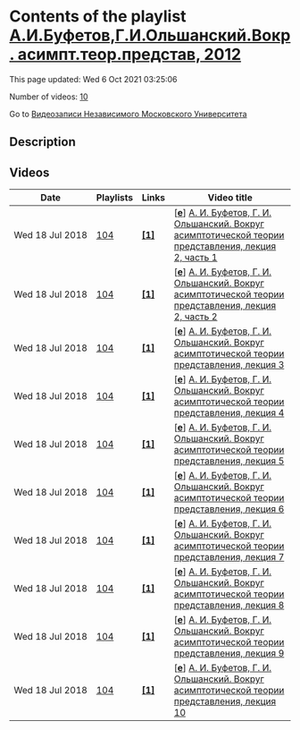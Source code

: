 # Contents of the playlist [А.И.Буфетов,Г.И.Ольшанский.Вокр. асимпт.теор.представ, 2012](https://www.youtube.com/playlist?list=PLp9ABVh6_x4H7IJ38kvRMunf6Feh4E4Z9)

This page updated: Wed 6 Oct 2021 03:25:06

Number of videos: [10](#videos)

Go to [Видеозаписи Независимого Московского Университета](../README.md)

## Description



## Videos

|Date|Playlists|Links|Video title|
|---|---|---|---|
| Wed&nbsp;18&nbsp;Jul&nbsp;2018 | [104](../playlists/104 "А.И.Буфетов,Г.И.Ольшанский.Вокр. асимпт.теор.представ, 2012") | [**[1]**](http://ium.mccme.ru/f12/bufetov-olshanskii.html) | [[**e**](https://studio.youtube.com/video/vf7r3LELbTk/edit "Edit")] [А. И. Буфетов, Г. И. Ольшанский. Вокруг асимптотической теории представления, лекция 2, часть 1](https://www.youtube.com/watch?v=vf7r3LELbTk&list=PLp9ABVh6_x4H7IJ38kvRMunf6Feh4E4Z9 "Спецкурс НМУ.&#013;20 сентября 2012 г. 19:20, НМУ 310 (Большой Власьевский пер., 11)&#013;http://ium.mccme.ru/f12/bufetov-olshanskii.html") |
| Wed&nbsp;18&nbsp;Jul&nbsp;2018 | [104](../playlists/104 "А.И.Буфетов,Г.И.Ольшанский.Вокр. асимпт.теор.представ, 2012") | [**[1]**](http://ium.mccme.ru/f12/bufetov-olshanskii.html) | [[**e**](https://studio.youtube.com/video/McyzmvqsMDY/edit "Edit")] [А. И. Буфетов, Г. И. Ольшанский. Вокруг асимптотической теории представления, лекция 2, часть 2](https://www.youtube.com/watch?v=McyzmvqsMDY&list=PLp9ABVh6_x4H7IJ38kvRMunf6Feh4E4Z9 "Спецкурс НМУ.&#013;20 сентября 2012 г. 19:20, НМУ 310 (Большой Власьевский пер., 11)&#013;http://ium.mccme.ru/f12/bufetov-olshanskii.html") |
| Wed&nbsp;18&nbsp;Jul&nbsp;2018 | [104](../playlists/104 "А.И.Буфетов,Г.И.Ольшанский.Вокр. асимпт.теор.представ, 2012") | [**[1]**](http://ium.mccme.ru/f12/bufetov-olshanskii.html) | [[**e**](https://studio.youtube.com/video/w3qMddSaous/edit "Edit")] [А. И. Буфетов, Г. И. Ольшанский. Вокруг асимптотической теории представления, лекция 3](https://www.youtube.com/watch?v=w3qMddSaous&list=PLp9ABVh6_x4H7IJ38kvRMunf6Feh4E4Z9 "Спецкурс НМУ.&#013;27 сентября 2012 г. 19:20, НМУ 310 (Большой Власьевский пер., 11)&#013;http://ium.mccme.ru/f12/bufetov-olshanskii.html") |
| Wed&nbsp;18&nbsp;Jul&nbsp;2018 | [104](../playlists/104 "А.И.Буфетов,Г.И.Ольшанский.Вокр. асимпт.теор.представ, 2012") | [**[1]**](http://ium.mccme.ru/f12/bufetov-olshanskii.html) | [[**e**](https://studio.youtube.com/video/I0qAMWwgNrA/edit "Edit")] [А. И. Буфетов, Г. И. Ольшанский. Вокруг асимптотической теории представления, лекция 4](https://www.youtube.com/watch?v=I0qAMWwgNrA&list=PLp9ABVh6_x4H7IJ38kvRMunf6Feh4E4Z9 "Спецкурс НМУ.&#013;4 октября 2012 г. 19:20, НМУ 310 (Большой Власьевский пер., 11)&#013;http://ium.mccme.ru/f12/bufetov-olshanskii.html") |
| Wed&nbsp;18&nbsp;Jul&nbsp;2018 | [104](../playlists/104 "А.И.Буфетов,Г.И.Ольшанский.Вокр. асимпт.теор.представ, 2012") | [**[1]**](http://ium.mccme.ru/f12/bufetov-olshanskii.html) | [[**e**](https://studio.youtube.com/video/VaX265qz1hk/edit "Edit")] [А. И. Буфетов, Г. И. Ольшанский. Вокруг асимптотической теории представления, лекция 5](https://www.youtube.com/watch?v=VaX265qz1hk&list=PLp9ABVh6_x4H7IJ38kvRMunf6Feh4E4Z9 "Спецкурс НМУ.&#013;11 октября 2012 г. 19:20, НМУ 310 (Большой Власьевский пер., 11)&#013;http://ium.mccme.ru/f12/bufetov-olshanskii.html") |
| Wed&nbsp;18&nbsp;Jul&nbsp;2018 | [104](../playlists/104 "А.И.Буфетов,Г.И.Ольшанский.Вокр. асимпт.теор.представ, 2012") | [**[1]**](http://ium.mccme.ru/f12/bufetov-olshanskii.html) | [[**e**](https://studio.youtube.com/video/HHlbDdgYaE4/edit "Edit")] [А. И. Буфетов, Г. И. Ольшанский. Вокруг асимптотической теории представления, лекция 6](https://www.youtube.com/watch?v=HHlbDdgYaE4&list=PLp9ABVh6_x4H7IJ38kvRMunf6Feh4E4Z9 "Спецкурс НМУ.&#013;18 октября 2012 г. 19:20, НМУ 310 (Большой Власьевский пер., 11)&#013;http://ium.mccme.ru/f12/bufetov-olshanskii.html") |
| Wed&nbsp;18&nbsp;Jul&nbsp;2018 | [104](../playlists/104 "А.И.Буфетов,Г.И.Ольшанский.Вокр. асимпт.теор.представ, 2012") | [**[1]**](http://ium.mccme.ru/f12/bufetov-olshanskii.html) | [[**e**](https://studio.youtube.com/video/HuE7A-8GO0Y/edit "Edit")] [А. И. Буфетов, Г. И. Ольшанский. Вокруг асимптотической теории представления, лекция 7](https://www.youtube.com/watch?v=HuE7A-8GO0Y&list=PLp9ABVh6_x4H7IJ38kvRMunf6Feh4E4Z9 "Спецкурс НМУ.&#013;25 октября 2012 г. 19:20, НМУ 310 (Большой Власьевский пер., 11)&#013;http://ium.mccme.ru/f12/bufetov-olshanskii.html") |
| Wed&nbsp;18&nbsp;Jul&nbsp;2018 | [104](../playlists/104 "А.И.Буфетов,Г.И.Ольшанский.Вокр. асимпт.теор.представ, 2012") | [**[1]**](http://ium.mccme.ru/f12/bufetov-olshanskii.html) | [[**e**](https://studio.youtube.com/video/pV91K02NES4/edit "Edit")] [А. И. Буфетов, Г. И. Ольшанский. Вокруг асимптотической теории представления, лекция 8](https://www.youtube.com/watch?v=pV91K02NES4&list=PLp9ABVh6_x4H7IJ38kvRMunf6Feh4E4Z9 "Спецкурс НМУ.&#013;1 ноября 2012 г. 19:20, НМУ 310 (Большой Власьевский пер., 11)&#013;http://ium.mccme.ru/f12/bufetov-olshanskii.html") |
| Wed&nbsp;18&nbsp;Jul&nbsp;2018 | [104](../playlists/104 "А.И.Буфетов,Г.И.Ольшанский.Вокр. асимпт.теор.представ, 2012") | [**[1]**](http://ium.mccme.ru/f12/bufetov-olshanskii.html) | [[**e**](https://studio.youtube.com/video/XnwUam98iMI/edit "Edit")] [А. И. Буфетов, Г. И. Ольшанский. Вокруг асимптотической теории представления, лекция 9](https://www.youtube.com/watch?v=XnwUam98iMI&list=PLp9ABVh6_x4H7IJ38kvRMunf6Feh4E4Z9 "Спецкурс НМУ.&#013;8 ноября 2012 г. 19:20, НМУ 310 (Большой Власьевский пер., 11)&#013;http://ium.mccme.ru/f12/bufetov-olshanskii.html") |
| Wed&nbsp;18&nbsp;Jul&nbsp;2018 | [104](../playlists/104 "А.И.Буфетов,Г.И.Ольшанский.Вокр. асимпт.теор.представ, 2012") | [**[1]**](http://ium.mccme.ru/f12/bufetov-olshanskii.html) | [[**e**](https://studio.youtube.com/video/cGIYaaFpd3A/edit "Edit")] [А. И. Буфетов, Г. И. Ольшанский. Вокруг асимптотической теории представления, лекция 10](https://www.youtube.com/watch?v=cGIYaaFpd3A&list=PLp9ABVh6_x4H7IJ38kvRMunf6Feh4E4Z9 "Спецкурс НМУ.&#013;15 ноября 2012 г. 19:20, НМУ 310 (Большой Власьевский пер., 11)&#013;http://ium.mccme.ru/f12/bufetov-olshanskii.html") |
